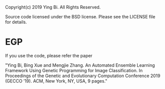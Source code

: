 Copyright(c) 2019 Ying Bi.
All Rights Reserved.

Source code licensed under the BSD license. Please see the LICENSE file for details.

EGP
=============
If you use the code, please refer the paper 

"Ying Bi, Bing Xue and Mengjie Zhang. An Automated Ensemble Learning Framework Using Genetic Programming for Image Classification. In Proceedings of the Genetic and Evolutionary Computation Conference 2019
(GECCO ’19). ACM, New York, NY, USA, 9 pages."

